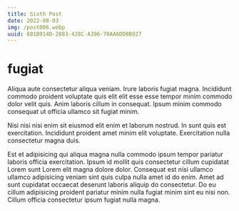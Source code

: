 ```yaml
---
title: Sixth Post
date: 2022-08-03
img: /post006.webp
uuid: 881B914D-2883-428C-A396-70AA6DD8B927
---
```


# fugiat

Aliqua aute consectetur aliqua veniam. Irure laboris fugiat magna. Incididunt commodo proident voluptate quis elit elit esse esse tempor minim commodo dolor velit quis. Anim laboris cillum in consequat. Ipsum minim commodo consequat ut officia ullamco sit fugiat minim.

Nisi nisi nisi enim sit eiusmod elit enim et laborum nostrud. In sunt quis est exercitation. Incididunt proident amet minim elit voluptate. Exercitation nulla consectetur magna duis.

Est et adipisicing qui aliqua magna nulla commodo ipsum tempor pariatur laboris officia exercitation. Ipsum id mollit quis consectetur cillum cupidatat Lorem sunt Lorem elit magna dolore dolor. Consequat est nisi ullamco ullamco adipisicing veniam sint quis culpa nulla amet id do enim. Amet ad sunt cupidatat occaecat deserunt laboris aliquip do consectetur. Do eu cillum adipisicing proident pariatur minim nulla fugiat minim sint eu nisi non. Cillum officia consectetur ipsum fugiat nulla magna.
